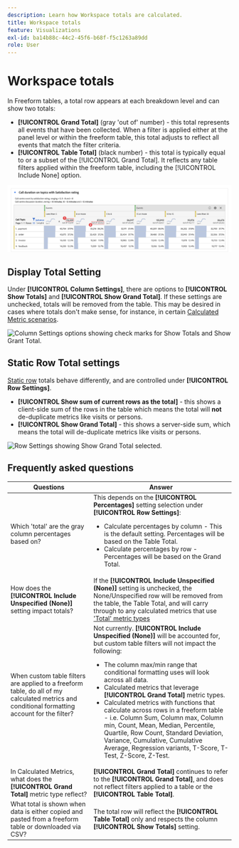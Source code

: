 ```yaml
---
description: Learn how Workspace totals are calculated.
title: Workspace totals
feature: Visualizations
exl-id: ba14b88c-44c2-45f6-b68f-f5c1263a89dd
role: User
---
```

# Workspace totals

In Freeform tables, a total row appears at each breakdown level and can show two totals:

* **[!UICONTROL Grand Total]** (gray 'out of' number) - this total represents all events that have been collected. When a filter is applied either at the panel level or within the freeform table, this total adjusts to reflect all events that match the filter criteria.
* **[!UICONTROL Table Total]** (black number) - this total is typically equal to or a subset of the [!UICONTROL Grand Total]. It reflects any table filters applied within the freeform table, including the [!UICONTROL Include None] option.

![Freeform Table highlighting the grand total and the table total.](assets/total-row.png)

## Display Total Setting

Under **[!UICONTROL Column Settings]**, there are options to **[!UICONTROL Show Totals]** and **[!UICONTROL Show Grand Total]**. If these settings are unchecked, totals will be removed from the table. This may be desired in cases where totals don't make sense, for instance, in certain [Calculated Metric scenarios](https://experienceleague.adobe.com/docs/analytics/components/calculated-metrics/calcmetrics-reference/cm-totals.html).

![Column Settings options showing check marks for Show Totals and Show Grant Total.](assets/column-settings-total.png)

## Static Row Total settings

[Static row](/help/analysis-workspace/visualizations/freeform-table/column-row-settings/manual-vs-dynamic-rows.md) totals behave differently, and are controlled under **[!UICONTROL Row Settings]**.

* **[!UICONTROL Show sum of current rows as the total]** - this shows a client-side sum of the rows in the table which means the total will **not** de-duplicate metrics like visits or persons.
* **[!UICONTROL Show Grand Total]** - this shows a server-side sum, which means the total will de-duplicate metrics like visits or persons.

![Row Settings showing Show Grand Total selected.](assets/static-rows.png)

## Frequently asked questions

|Questions|Answer|
|---|---|
|Which 'total' are the gray column percentages based on?|This depends on the **[!UICONTROL Percentages]** setting selection under **[!UICONTROL Row Settings]**:<ul><li>Calculate percentages by column - This is the default setting. Percentages will be based on the Table Total.</li><li>Calculate percentages by row - Percentages will be based on the Grand Total.</li></ul>|
|How does the **[!UICONTROL Include Unspecified (None)]** setting impact totals?|If the **[!UICONTROL Include Unspecified (None)]** setting is unchecked, the None/Unspecified row will be removed from the table, the Table Total, and will carry through to any calculated metrics that use ['Total' metric types](https://experienceleague.adobe.com/docs/analytics/components/calculated-metrics/calcmetric-workflow/m-metric-type-alloc.html)|
|When custom table filters are applied to a freeform table, do all of my calculated metrics and conditional formatting account for the filter?|Not currently. **[!UICONTROL Include Unspecified (None)]** will be accounted for, but custom table filters will not impact the following:<ul><li>The column max/min range that conditional formatting uses will look across all data.</li><li>Calculated metrics that leverage **[!UICONTROL Grand Total]** metric types.</li><li>Calculated metrics with functions that calculate across rows in a freeform table - i.e. Column Sum, Column max, Column min, Count, Mean, Median, Percentile, Quartile, Row Count, Standard Deviation, Variance, Cumulative, Cumulative Average, Regression variants, T-Score, T-Test, Z-Score, Z-Test.</li></ul>|
|In Calculated Metrics, what does the **[!UICONTROL Grand Total]** metric type reflect?|**[!UICONTROL Grand Total]** continues to refer to the **[!UICONTROL Grand Total]**, and does not reflect filters applied to a table or the **[!UICONTROL Table Total]**.|
|What total is shown when data is either copied and pasted from a freeform table or downloaded via CSV?|The total row will reflect the **[!UICONTROL Table Total]** only and respects the column **[!UICONTROL Show Totals]** setting.|
